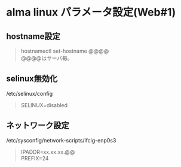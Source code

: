 # alma linux パラメータ設定(Web#1)

## hostname設定
>hostnamectl set-hostname @@@@<br>
>@@@@はサーバ毎。

## selinux無効化
/etc/selinux/config
>SELINUX=disabled

## ネットワーク設定

/etc/sysconfig/network-scripts/ifcig-enp0s3

>IPADDR=xx.xx.xx.@@<br>
>PREFIX=24



